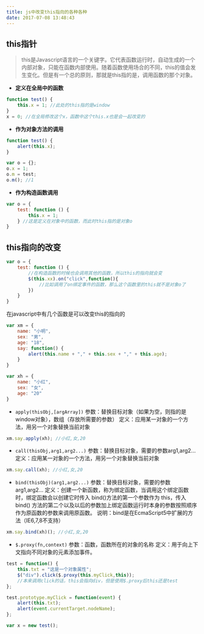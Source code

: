 ```yaml
---
title: js中改变this指向的各种各种
date: 2017-07-08 13:48:43
---
```

## this指针
> this是Javascript语言的一个关键字。它代表函数运行时，自动生成的一个内部对象，只能在函数内部使用。随着函数使用场合的不同，this的值会发生变化。但是有一个总的原则，那就是this指的是，调用函数的那个对象。

<!--more-->

* **定义在全局中的函数**
```javascript
function test() {
	this.x = 1; //此处的this指的是window
}
x = 0; //在全局修改这个x，函数中这个this.x也是会一起改变的
```
* **作为对象方法的调用**
```javascript
function test() {
	alert(this.x);
}

var o = {};
o.x = 1;
o.m = test;
o.m(); //1
```
* **作为构造函数调用**
```javascript
var o = {
	test: function () {
		this.x = 1;
	} //这是定义在对象中的函数，而此时this指的是对象o
}
```
## this指向的改变
```javascript
var o = {
	test: function () {
		//在构造函数的时候也会调用其他的函数，所以this的指向就会变
		$(this.xx).on("click",function(){
			//比如调用了on绑定事件的函数，那么这个函数里的this就不是对象o了
		})
	} 
}
```
在javascript中有几个函数是可以改变this的指向的
```javascript
var xm = {
	name: "小明",
	sex: "男",
	age: "18",
	say: function() {
		alert(this.name + "," + this.sex + "," + this.age);
	}
}

var xh = {
	name: "小红",
	sex: "女",
	age: "20"
}
```
* `apply(thisObj,[argArray])`
参数：替换目标对象（如果为空，则指的是window对象），数组（存放所需要的参数）
定义：应用某一对象的一个方法，用另一个对象替换当前对象
```javascript
xm.say.apply(xh); //小红,女,20
```

* `call(thisObj,arg1,arg2...)`
参数：替换目标对象，需要的参数arg1,arg2...
定义：应用某一对象的一个方法，用另一个对象替换当前对象
```javascript
xm.say.call(xh); //小红,女,20
```

* `bind(thisObj)(arg1,arg2...)`
参数：替换目标对象，需要的参数arg1,arg2...
定义：创建一个新函数，称为绑定函数，当调用这个绑定函数时，绑定函数会以创建它时传入 bind()方法的第一个参数作为 this，传入 bind() 方法的第二个以及以后的参数加上绑定函数运行时本身的参数按照顺序作为原函数的参数来调用原函数。
说明：bind是在EcmaScript5中扩展的方法（IE6,7,8不支持）
```javascript
xm.say.bind(xh)(); //小红,女,20
```

* `$.proxy(fn,context)`
参数：函数，函数所在的对象的名称
定义：用于向上下文指向不同对象的元素添加事件。
```javascript
test = function() {
	this.txt = "这是一个对象属性";
	$("div").click($.proxy(this.myClick,this));
	//本来调用click的话，this会指向div，但是使用$.proxy后this还是test
};

test.prototype.myClick = function(event) {
	alert(this.txt);
	alert(event.currentTarget.nodeName);
};

var x = new test();
```
